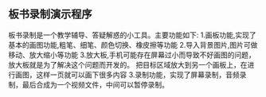 ## 板书录制演示程序

板书录制是一个教学辅导、答疑解惑的小工具。主要功能如下:
1.画板功能,实现了基本的画图功能,粗笔、细笔、颜色切换、橡皮擦等功能
2.导入背景图片,图片可做移动、放大缩小等功能
3.放大板,手机可能存在屏幕过小而导致不好画图的问题，放大板就是为了解决这个问题而开发的。
把目标区域放大到另一个画板上，在进行画图，这样一页就可以画下很多内容
3.录制功能，实现了屏幕录制，音频录制，最后合成为一个视频文件，中间可以暂停录制。



